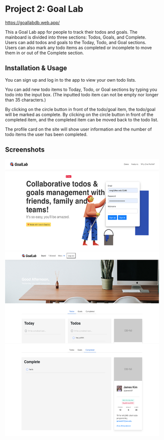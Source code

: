 # Project 2: Goal Lab

https://goallabdb.web.app/

This a Goal Lab app for people to track their todos and goals. The mainboard is divided into three sections: Todos, Goals, and Complete. Users can add todos and goals to the Today, Todo, and Goal sections. Users can also mark any todo items as completed or incomplete to move them in or out of the Complete section.

## Installation & Usage

You can sign up and log in to the app to view your own todo lists.

You can add new todo items to Today, Todo, or Goal sections by typing you todo into the input box.
  (The inputted todo item can not be empty nor longer than 35 characters.)

By clicking on the circle button in front of the todo/goal item, the todo/goal will be marked as complete.
By clicking on the circle button in front of the completed item, and the completed item can be moved back to the todo list. 

The profile card on the site will show user information and the number of todo items the user has been completed.

## Screenshots
<img src="./appscreenshot/screenshot1.png" alt="Screenshot of the app" height="300" />
<img src="./appscreenshot/screenshot2.png" alt="Screenshot of the app" height="300" />
<img src="./appscreenshot/screenshot3.png" alt="Screenshot of the app" height="300" />
